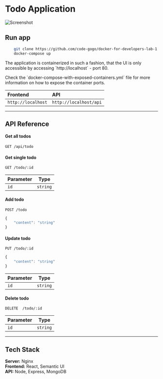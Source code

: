 # Todo Application

![Screenshot](https://raw.githubusercontent.com/harunguter/todo-app/main/screenshot.png)

## Run app
```bash
    git clone https://github.com/code-gogo/docker-for-developers-lab-1
    docker-compose up
```

<p>The application is containerized in such a fashion, that the UI is only accessible by accessing `http://localhost` - port 80.</p>
<p>Check the `docker-compose-with-exposed-containers.yml` file for more information on how to expose the container ports.</p>

| Frontend | API |
| :-------- | :------- |
| `http://localhost`      | `http://localhost/api` | 

---

## API Reference

#### Get all todos
```http
GET /api/todo
```

#### Get single todo
```http
GET /todo/:id
```
| Parameter | Type     | 
| --------- | -------- |
| `id`      | `string` |

#### Add todo
```http
POST /todo
```
```javascript
{
    "content": "string"
}
```

#### Update todo
```http
PUT /todo/:id
```
```javascript
{
    "content": "string"
}
```
| Parameter | Type     | 
| --------- | -------- |
| `id`      | `string` |

#### Delete todo
```http
DELETE  /todo/:id
```
| Parameter | Type     | 
| --------- | -------- |
| `id`      | `string` |

---
## Tech Stack

**Server:** Nginx
<br>
**Frontend:** React, Semantic UI
<br>
**API:** Node, Express, MongoDB
